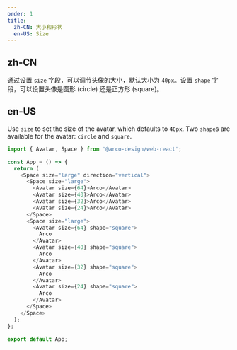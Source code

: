 ```yaml
---
order: 1
title:
  zh-CN: 大小和形状
  en-US: Size
---
```


## zh-CN

通过设置 `size` 字段，可以调节头像的大小，默认大小为 `40px`。设置 `shape` 字段，可以设置头像是圆形 (circle) 还是正方形 (square)。

## en-US

Use `size` to set the size of the avatar, which defaults to `40px`. Two `shape`s are available for the avatar: `circle` and `square`.

```js
import { Avatar, Space } from '@arco-design/web-react';

const App = () => {
  return (
    <Space size="large" direction="vertical">
      <Space size="large">
        <Avatar size={64}>Arco</Avatar>
        <Avatar size={40}>Arco</Avatar>
        <Avatar size={32}>Arco</Avatar>
        <Avatar size={24}>Arco</Avatar>
      </Space>
      <Space size="large">
        <Avatar size={64} shape="square">
          Arco
        </Avatar>
        <Avatar size={40} shape="square">
          Arco
        </Avatar>
        <Avatar size={32} shape="square">
          Arco
        </Avatar>
        <Avatar size={24} shape="square">
          Arco
        </Avatar>
      </Space>
    </Space>
  );
};

export default App;
```
